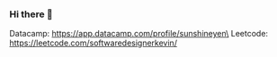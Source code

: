 ### Hi there 👋

<!--
**SunShineYen/SunShineYen** is a ✨ _special_ ✨ repository because its `README.md` (this file) appears on your GitHub profile.

Here are some ideas to get you started:

- 🔭 I’m currently working on ...
- 🌱 I’m currently learning ...
- 👯 I’m looking to collaborate on ...
- 🤔 I’m looking for help with ...
- 💬 Ask me about ...
- 📫 How to reach me: ...
- 😄 Pronouns: ...
- ⚡ Fun fact: ...
-->

Datacamp: https://app.datacamp.com/profile/sunshineyen\
Leetcode: https://leetcode.com/softwaredesignerkevin/
